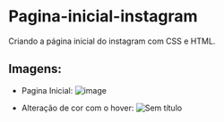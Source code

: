 # Pagina-inicial-instagram
Criando a página inicial do instagram com CSS e HTML.

## Imagens:
* Pagina Inicial:
![image](https://user-images.githubusercontent.com/102433664/184012977-84fd2958-f481-45d4-9ee2-33683febd29c.png)

* Alteração de cor com o hover:
![Sem título](https://user-images.githubusercontent.com/102433664/184013827-cb883bcb-8218-4068-9e53-f25081bdd8fd.png)

